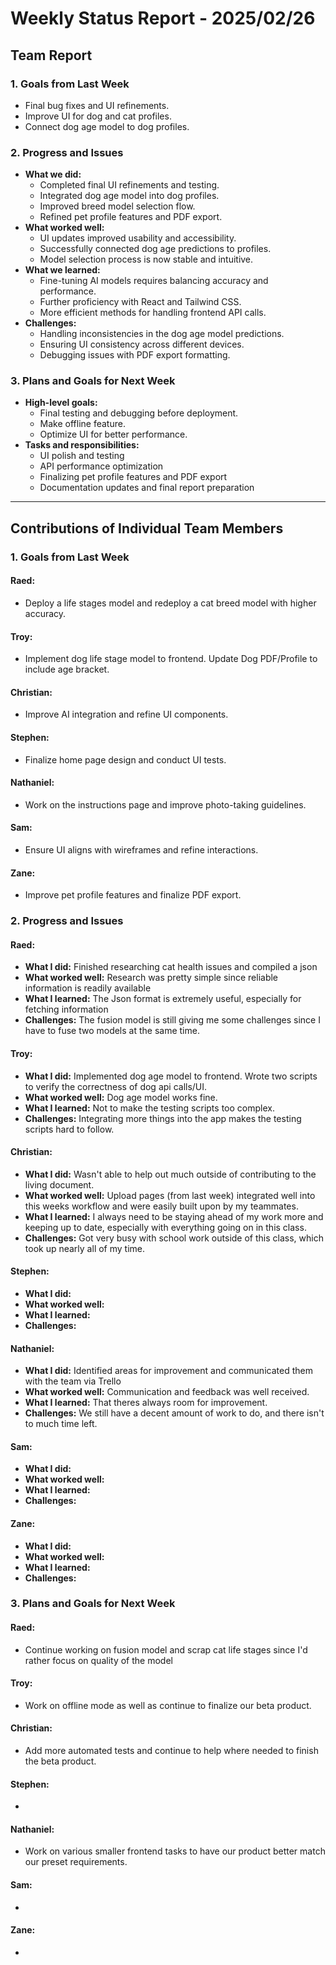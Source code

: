 # Weekly Status Report - 2025/02/26

## Team Report

### 1. Goals from Last Week
- Final bug fixes and UI refinements.
- Improve UI for dog and cat profiles.
- Connect dog age model to dog profiles.

### 2. Progress and Issues
- **What we did:**
  - Completed final UI refinements and testing.
  - Integrated dog age model into dog profiles.
  - Improved breed model selection flow.
  - Refined pet profile features and PDF export.
- **What worked well:**
  - UI updates improved usability and accessibility.
  - Successfully connected dog age predictions to profiles.
  - Model selection process is now stable and intuitive.
- **What we learned:**
  - Fine-tuning AI models requires balancing accuracy and performance.
  - Further proficiency with React and Tailwind CSS.
  - More efficient methods for handling frontend API calls.
- **Challenges:**
  - Handling inconsistencies in the dog age model predictions.
  - Ensuring UI consistency across different devices.
  - Debugging issues with PDF export formatting.

### 3. Plans and Goals for Next Week
- **High-level goals:**
  - Final testing and debugging before deployment.
  - Make offline feature.
  - Optimize UI for better performance.
- **Tasks and responsibilities:**
  - UI polish and testing 
  - API performance optimization 
  - Finalizing pet profile features and PDF export 
  - Documentation updates and final report preparation 

---

## Contributions of Individual Team Members

### 1. Goals from Last Week

#### Raed:
- Deploy a life stages model and redeploy a cat breed model with higher accuracy.

#### Troy:
- Implement dog life stage model to frontend. Update Dog PDF/Profile to include age bracket.

#### Christian:
- Improve AI integration and refine UI components.

#### Stephen:
- Finalize home page design and conduct UI tests.

#### Nathaniel:
- Work on the instructions page and improve photo-taking guidelines.

#### Sam:
- Ensure UI aligns with wireframes and refine interactions.

#### Zane:
- Improve pet profile features and finalize PDF export.

### 2. Progress and Issues

#### Raed:
- **What I did:** Finished researching cat health issues and compiled a json 
- **What worked well:** Research was pretty simple since reliable information is readily available 
- **What I learned:** The Json format is extremely useful, especially for fetching information 
- **Challenges:** The fusion model is still giving me some challenges since I have to fuse two models at the same time.

#### Troy:
- **What I did:** Implemented dog age model to frontend. Wrote two scripts to verify the correctness of dog api calls/UI.
- **What worked well:** Dog age model works fine. 
- **What I learned:** Not to make the testing scripts too complex.
- **Challenges:** Integrating more things into the app makes the testing scripts hard to follow.

#### Christian:
- **What I did:** Wasn't able to help out much outside of contributing to the living document.
- **What worked well:** Upload pages (from last week) integrated well into this weeks workflow and were easily built upon by my teammates.
- **What I learned:** I always need to be staying ahead of my work more and keeping up to date, especially with everything going on in this class.
- **Challenges:** Got very busy with school work outside of this class, which took up nearly all of my time.

#### Stephen:
- **What I did:** 
- **What worked well:** 
- **What I learned:** 
- **Challenges:** 

#### Nathaniel:
- **What I did:** Identified areas for improvement and communicated them with the team via Trello
- **What worked well:** Communication and feedback was well received.
- **What I learned:** That theres always room for improvement.
- **Challenges:** We still have a decent amount of work to do, and there isn't to much time left.

#### Sam:
- **What I did:** 
- **What worked well:** 
- **What I learned:** 
- **Challenges:** 

#### Zane:
- **What I did:** 
- **What worked well:** 
- **What I learned:** 
- **Challenges:** 

### 3. Plans and Goals for Next Week

#### Raed:
- Continue working on fusion model and scrap cat life stages since I'd rather focus on quality of the model

#### Troy:
- Work on offline mode as well as continue to finalize our beta product. 

#### Christian:
- Add more automated tests and continue to help where needed to finish the beta product.

#### Stephen:
-

#### Nathaniel:
- Work on various smaller frontend tasks to have our product better match our preset requirements.

#### Sam:
-

#### Zane:
-

